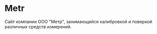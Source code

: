# Metr
Сайт компании ООО "Метр", занимающейся калибровкой и поверкой различных средств измерений.  
